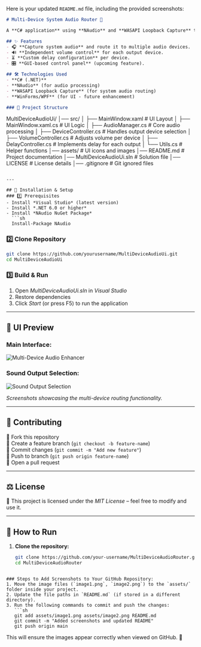 Here is your updated `README.md` file, including the provided screenshots:

```markdown
# Multi-Device System Audio Router 🎵

A **C# application** using **NAudio** and **WASAPI Loopback Capture** to **capture system audio** and **route it to multiple output devices simultaneously**. Supports **device selection, volume control, delay adjustments**, and more.

## ✨ Features
- 🎧 **Capture system audio** and route it to multiple audio devices.
- 🔊 **Independent volume control** for each output device.
- ⏳ **Custom delay configuration** per device.
- 🎛️ **GUI-based control panel** (upcoming feature).

## 🛠️ Technologies Used
- **C# (.NET)**
- **NAudio** (for audio processing)
- **WASAPI Loopback Capture** (for system audio routing)
- **WinForms/WPF** (for UI - future enhancement)

### 📂 Project Structure  

```
MultiDeviceAudioUi/
│── src/
│   ├── MainWindow.xaml        # UI Layout
│   ├── MainWindow.xaml.cs     # UI Logic
│   ├── AudioManager.cs        # Core audio processing
│   ├── DeviceController.cs    # Handles output device selection
│   ├── VolumeController.cs    # Adjusts volume per device
│   ├── DelayController.cs     # Implements delay for each output
│   └── Utils.cs               # Helper functions
│── assets/                    # UI icons and images
│── README.md                  # Project documentation
│── MultiDeviceAudioUi.sln      # Solution file
│── LICENSE                    # License details
│── .gitignore                  # Git ignored files
```

---

## 🚀 Installation & Setup  
### 1️⃣ Prerequisites  
- Install *Visual Studio* (latest version)  
- Install *.NET 6.0 or higher*  
- Install *NAudio NuGet Package*  
  ```sh
  Install-Package NAudio
  ```

### 2️⃣ Clone Repository  
```sh
git clone https://github.com/yourusername/MultiDeviceAudioUi.git
cd MultiDeviceAudioUi
```

### 3️⃣ Build & Run  
1. Open *MultiDeviceAudioUi.sln* in *Visual Studio*  
2. Restore dependencies  
3. Click *Start* (or press F5) to run the application  

---

## 🎨 UI Preview  
### Main Interface:
![Multi-Device Audio Enhancer](image1.png)

### Sound Output Selection:
![Sound Output Selection](image2.png)

*Screenshots showcasing the multi-device routing functionality.*

---

## 🤝 Contributing  
🔹 Fork this repository  
🔹 Create a feature branch (`git checkout -b feature-name`)  
🔹 Commit changes (`git commit -m "Add new feature"`)  
🔹 Push to branch (`git push origin feature-name`)  
🔹 Open a pull request  

---

## ⚖ License  
📜 This project is licensed under the *MIT License* – feel free to modify and use it.  

---

## 🚀 How to Run
1. **Clone the repository:**
   ```sh
   git clone https://github.com/your-username/MultiDeviceAudioRouter.git
   cd MultiDeviceAudioRouter
   ```
```

### Steps to Add Screenshots to Your GitHub Repository:
1. Move the image files (`image1.png`, `image2.png`) to the `assets/` folder inside your project.
2. Update the file paths in `README.md` (if stored in a different directory).
3. Run the following commands to commit and push the changes:
   ```sh
   git add assets/image1.png assets/image2.png README.md
   git commit -m "Added screenshots and updated README"
   git push origin main
   ```

This will ensure the images appear correctly when viewed on GitHub. 🚀
